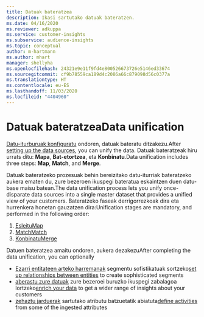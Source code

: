 ```yaml
---
title: Datuak bateratzea
description: Ikasi sartutako datuak bateratzen.
ms.date: 04/16/2020
ms.reviewer: adkuppa
ms.service: customer-insights
ms.subservice: audience-insights
ms.topic: conceptual
author: m-hartmann
ms.author: mhart
manager: shellyha
ms.openlocfilehash: 24321e9e11f9fd4e800526673726e5146ed33674
ms.sourcegitcommit: cf9b78559ca189d4c2086a66c879098d56c0377a
ms.translationtype: HT
ms.contentlocale: eu-ES
ms.lasthandoff: 11/03/2020
ms.locfileid: "4404960"
---
```

# <a name="data-unification"></a><span data-ttu-id="43708-103">Datuak bateratzea</span><span class="sxs-lookup"><span data-stu-id="43708-103">Data unification</span></span>

<span data-ttu-id="43708-104">[Datu-iturburuak konfiguratu](data-sources.md) ondoren, datuak bateratu ditzakezu.</span><span class="sxs-lookup"><span data-stu-id="43708-104">After [setting up the data sources](data-sources.md), you can unify the data.</span></span> <span data-ttu-id="43708-105">Datuak bateratzeak hiru urrats ditu: **Mapa**, **Bat-etortzea**, eta **Konbinatu**.</span><span class="sxs-lookup"><span data-stu-id="43708-105">Data unification includes three steps: **Map**, **Match**, and **Merge**.</span></span>

<span data-ttu-id="43708-106">Datuak bateratzeko prozesuak behin bereizitako datu-iturriak bateratzeko aukera ematen du, zure bezeroen ikuspegi bateratua eskaintzen duen datu-base maisu batean.</span><span class="sxs-lookup"><span data-stu-id="43708-106">The data unification process lets you unify once-disparate data sources into a single master dataset that provides a unified view of your customers.</span></span> <span data-ttu-id="43708-107">Bateratzeko faseak derrigorrezkoak dira eta hurrenkera honetan gauzatzen dira:</span><span class="sxs-lookup"><span data-stu-id="43708-107">Unification stages are mandatory, and performed in the following order:</span></span>

1. [<span data-ttu-id="43708-108">Esleitu</span><span class="sxs-lookup"><span data-stu-id="43708-108">Map</span></span>](map-entities.md)
2. [<span data-ttu-id="43708-109">Match</span><span class="sxs-lookup"><span data-stu-id="43708-109">Match</span></span>](match-entities.md)
3. [<span data-ttu-id="43708-110">Konbinatu</span><span class="sxs-lookup"><span data-stu-id="43708-110">Merge</span></span>](merge-entities.md)

<span data-ttu-id="43708-111">Datuen bateratzea amaitu ondoren, aukera dezakezu</span><span class="sxs-lookup"><span data-stu-id="43708-111">After completing the data unification, you can optionally</span></span>

- <span data-ttu-id="43708-112">[Ezarri entitateen arteko harremanak](relationships.md) segmentu sofistikatuak sortzeko</span><span class="sxs-lookup"><span data-stu-id="43708-112">[set up relationships between entities](relationships.md) to create sophisticated segments</span></span>
- <span data-ttu-id="43708-113">[aberastu zure datuak](enrichment-hub.md) zure bezeroei buruzko ikuspegi zabalagoa lortzeko</span><span class="sxs-lookup"><span data-stu-id="43708-113">[enrich your data](enrichment-hub.md) to get a wider range of insights about your customers</span></span>
- <span data-ttu-id="43708-114">[zehaztu jarduerak](activities.md) sartutako atributu batzuetatik abiatuta</span><span class="sxs-lookup"><span data-stu-id="43708-114">[define activities](activities.md) from some of the ingested attributes</span></span>
